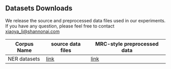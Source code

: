## Datasets Downloads 

We release the source and preprocessed data files used in our experiments. <br>
If you have any question, please feel free to contact xiaoya_li@shannonai.com 

| Corpus Name | source data files | MRC-style preprocessed data | 
|---|---|---|
| NER datasets | [link](https://drive.google.com/file/d/1mDKkc2-8e4wXAuAnGiZMHI59UgVbl1q4/view) | [link](https://drive.google.com/open?id=1mDKkc2-8e4wXAuAnGiZMHI59UgVbl1q4) | 


